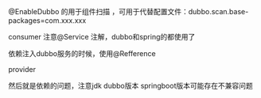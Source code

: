 @EnableDubbo 的用于组件扫描 ，可用于代替配置文件：dubbo.scan.base-packages=com.xxx.xxx

consumer
注意@Service 注解，dubbo和spring的都使用了

依赖注入dubbo服务的时候，使用@Refference

provider

然后就是依赖的问题，注意jdk dubbo版本 springboot版本可能存在不兼容问题



